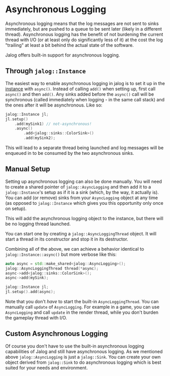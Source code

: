 # Asynchronous Logging

Asynchronous logging means that the log messages are not sent to sinks immediately, but are pushed to a queue to be sent later (likely in a different thread). Asynchronous logging has the benefit of not burdening the current thread with I/O  (or at least only do significantly less of it) at the cost the log "trailing" at least a bit behind the actual state of the software.

Jalog offers built-in support for asynchronous logging.

## Through `jalog::Instance`

The easiest way to enable asynchronous logging in jalog is to set it up in the [instance](basics.md#set-up-an-instance) with `async()`. Instead of calling `add()` when setting up, first call `async()` and then `add()`. Any sinks added before the `async()` call will be synchronous (called immediately when logging - in the same call stack) and the ones after it will be asynchronous. Like so:

```c++
jalog::Instance jl;
jl.setup()
    .add(mySink1) // not-asynchronous!
    .async()
        .add<jalog::sinks::ColorSink>()
        .add(mySink2);
```

This will lead to a separate thread being launched and log messages will be enqueued in to be consumed by the two asynchronous sinks.

## Manual Setup

Setting up asynchronous logging can also be done manually. You will need to create a shared pointer of `jalog::AsyncLogging` and then add it to a `jalog::Instance`'s setup as if it is a sink (which, by the way, it actually is). You can add (or remove) sinks from your `AsyncLogging` object at any time (as opposed to `jalog::Instance` which gives you this opportunity only once on setup).

This will add the asynchronous logging object to the instance, but there will be no logging thread launched.

You can start one by creating a `jalog::AsyncLoggingThread` object. It will start a thread in its constructor and stop it in its destructor.

Combining all of the above, we can achieve a behavior identical to `jalog::Instance::async()` but more verbose like this:

```c++
auto async = std::make_shared<jalog::AsyncLogging>();
jalog::AsyncLoggingThread thread(*async);
async->add<jalog::sinks::ColorSink>();
async->add(mySink);

jalog::Instance jl;
jl.setup().add(async);
```

Note that you don't *have* to start the built-in `AsyncLoggingThread`. You can manually call `update` of `AsyncLogging`. For example in a game, you can use `AsyncLogging` and call `update` in the render thread, while you don't burden the gameplay thread with I/O.

## Custom Asynchronous Logging

Of course you don't have to use the built-in asynchronous logging capabilities of Jalog and still have asynchronous logging. As we mentioned above `jalog::AsyncLogging` is just a `jalog::Sink`. You can create your own object derived from `jalog::Sink` to do asynchronous logging which is best suited for your needs and environment.
